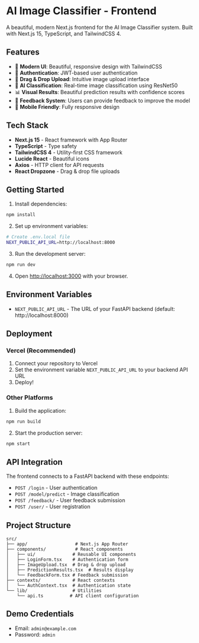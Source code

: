 # AI Image Classifier - Frontend

A beautiful, modern Next.js frontend for the AI Image Classifier system. Built with Next.js 15, TypeScript, and TailwindCSS 4.

## Features

- 🎨 **Modern UI**: Beautiful, responsive design with TailwindCSS
- 🔐 **Authentication**: JWT-based user authentication
- 📸 **Drag & Drop Upload**: Intuitive image upload interface
- 🤖 **AI Classification**: Real-time image classification using ResNet50
- 📊 **Visual Results**: Beautiful prediction results with confidence scores
- 💬 **Feedback System**: Users can provide feedback to improve the model
- 📱 **Mobile Friendly**: Fully responsive design

## Tech Stack

- **Next.js 15** - React framework with App Router
- **TypeScript** - Type safety
- **TailwindCSS 4** - Utility-first CSS framework
- **Lucide React** - Beautiful icons
- **Axios** - HTTP client for API requests
- **React Dropzone** - Drag & drop file uploads

## Getting Started

1. Install dependencies:
```bash
npm install
```

2. Set up environment variables:
```bash
# Create .env.local file
NEXT_PUBLIC_API_URL=http://localhost:8000
```

3. Run the development server:
```bash
npm run dev
```

4. Open [http://localhost:3000](http://localhost:3000) with your browser.

## Environment Variables

- `NEXT_PUBLIC_API_URL` - The URL of your FastAPI backend (default: http://localhost:8000)

## Deployment

### Vercel (Recommended)

1. Connect your repository to Vercel
2. Set the environment variable `NEXT_PUBLIC_API_URL` to your backend API URL
3. Deploy!

### Other Platforms

1. Build the application:
```bash
npm run build
```

2. Start the production server:
```bash
npm start
```

## API Integration

The frontend connects to a FastAPI backend with these endpoints:

- `POST /login` - User authentication
- `POST /model/predict` - Image classification
- `POST /feedback/` - User feedback submission
- `POST /user/` - User registration

## Project Structure

```
src/
├── app/                  # Next.js App Router
├── components/           # React components
│   ├── ui/              # Reusable UI components
│   ├── LoginForm.tsx    # Authentication form
│   ├── ImageUpload.tsx  # Drag & drop upload
│   ├── PredictionResults.tsx  # Results display
│   └── FeedbackForm.tsx # Feedback submission
├── contexts/            # React contexts
│   └── AuthContext.tsx  # Authentication state
└── lib/                 # Utilities
    └── api.ts          # API client configuration
```

## Demo Credentials

- Email: `admin@example.com`
- Password: `admin`
